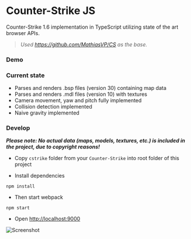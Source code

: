# Counter-Strike JS

Counter-Strike 1.6 implementation in TypeScript utilizing state of the art browser APIs.

> _Used https://github.com/MathiasVP/CS as the base._

### Demo

### Current state

- Parses and renders .bsp files (version 30) containing map data
- Parses and renders .mdl files (version 10) with textures
- Camera movement, yaw and pitch fully implemented
- Collision detection implemented
- Naive gravity implemented

### Develop

**_Please note: No actual data (maps, models, textures, etc.) is included in the project, due to copyright reasons!_**

- Copy `cstrike` folder from your `Counter-Strike` into root folder of this project

- Install dependencies

```
npm install
```

- Then start webpack

```
npm start
```

- Open [http://localhost:9000](http://localhost:9000)

![Screenshot](https://user-images.githubusercontent.com/3748453/50407004-1dbc1180-07cf-11e9-8976-7472bc17183d.jpg)
